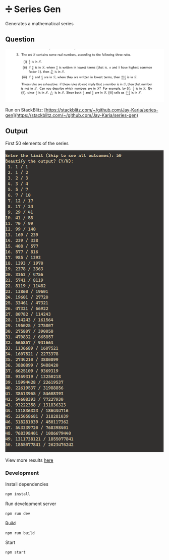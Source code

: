 # ➗ Series Gen

Generates a mathematical series

## Question

![Question](./public/question.jpeg)

Run on StackBlitz: [https://stackblitz.com/~/github.com/Jay-Karia/series-gen](https://stackblitz.com/~/github.com/Jay-Karia/series-gen)

## Output

First 50 elements of the series

![Output](./public/first50.png)

View more results [here](./public/)

### Development

Install dependencies

```bash
npm install
```

Run development server

```bash
npm run dev
```

Build

```bash
npm run build
```

Start

```bash
npm start
```
